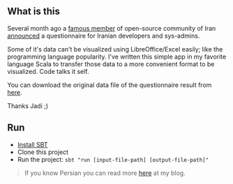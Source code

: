## What is this
Several month ago a [famous member](http://jadi.net/) of open-source community of Iran [announced](http://jadi.net/2016/02/itstatus1394/) a questionnaire for Iranian developers and sys-admins.

Some of it's data can't be visualized using LibreOffice/Excel easily; like the programming language popularity. I've written this simple app in my favorite language Scala to transfer those data to a more convenient format to be visualized. Code talks it self.

You can download the original data file of the questionnaire result from [here](http://jadi.net/files/iran_it_status_1394_detail_data_jadi_net.tsv).

Thanks Jadi ;)

## Run

* [Install SBT](http://www.scala-sbt.org/download.html)
* Clone this project
* Run the project: `sbt "run [input-file-path] [output-file-path]"`

> If you know Persian you can read more  [here](http://www.dev-frame.com/1395/03/%D8%A7%D8%B3%D8%AA%D8%AE%D8%B1%D8%A7%D8%AC-%D8%A2%D9%85%D8%A7%D8%B1-%D8%AA%DA%A9%D9%86%D9%88%D9%84%D9%88%DA%98%DB%8C%E2%80%8C%D9%87%D8%A7%DB%8C-%D8%A8%D8%B1%D9%86%D8%A7%D9%85%D9%87%E2%80%8C%D9%86/) at my blog.
